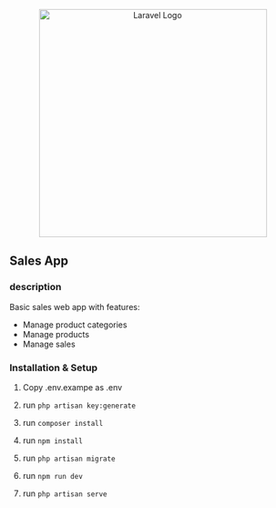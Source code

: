 <p  align="center"><a  href="https://laravel.com"  target="_blank"><img  src="https://raw.githubusercontent.com/laravel/art/master/logo-lockup/5%20SVG/2%20CMYK/1%20Full%20Color/laravel-logolockup-cmyk-red.svg"  width="400"  alt="Laravel Logo"></a></p>

## Sales App
### description
Basic sales web app with features:
- Manage product categories
- Manage products
- Manage sales

### Installation & Setup

1. Copy .env.exampe as .env

2. run `php artisan key:generate`

3. run `composer install`

4. run `npm install`

5. run `php artisan migrate`

6. run `npm run dev`

7. run `php artisan serve`
